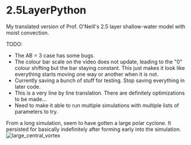 # 2.5LayerPython
My translated version of Prof. O'Neill's 2.5 layer shallow-water model with moist convection.


TODO: 
  - The AB = 3 case has some bugs.
  - The colour bar scale on the video does not update, leading to the "0" colour shifting but the bar staying constant. This just makes it look like everything starts moving one way or another when it is not.
  - Currently saving a bunch of stuff for testing. Stop saving everything in later code.
  - This is a very line by line translation. There are definitely optimizations to be made...
  - Need to make it able to run multiple simulations with multiple lists of parameters to try.

From a long simulation, seem to have gotten a large polar cyclone. It persisted for basically indefinitely after forming early into the simulation.
![large_central_vortex](https://github.com/ONeillLab/2.5LayerPython/assets/168764017/9f7fc426-3972-4420-a4d9-2e06184f21ef)
